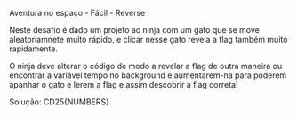 Aventura no espaço - Fácil - Reverse

Neste desafio é dado um projeto ao ninja com um gato que se move aleatoriamnete muito rápido, e clicar nesse gato revela a flag também muito rapidamente.

O ninja deve alterar o código de modo a revelar a flag de outra maneira ou encontrar a variável tempo  no background e aumentarem-na para poderem apanhar o gato e lerem a flag e assim descobrir a flag correta!

Solução: CD25{NUMBERS}